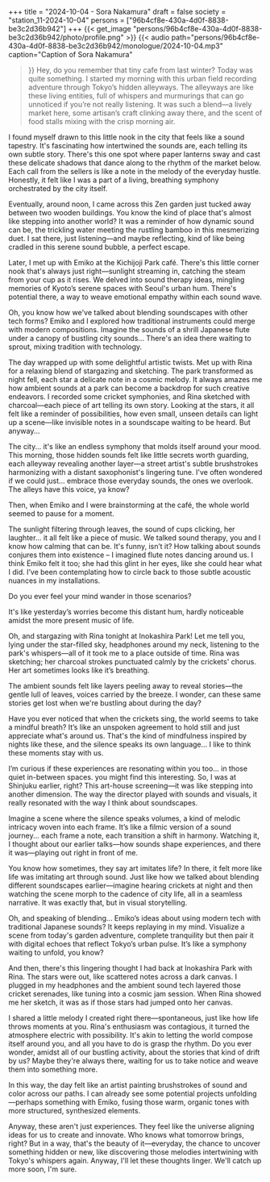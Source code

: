 +++
title = "2024-10-04 - Sora Nakamura"
draft = false
society = "station_11-2024-10-04"
persons = ["96b4cf8e-430a-4d0f-8838-be3c2d36b942"]
+++
{{< get_image "persons/96b4cf8e-430a-4d0f-8838-be3c2d36b942/photo/profile.png" >}}
{{< audio
    path="persons/96b4cf8e-430a-4d0f-8838-be3c2d36b942/monologue/2024-10-04.mp3" 
    caption="Caption of Sora Nakamura"
>}}
Hey, do you remember that tiny cafe from last winter?
Today was quite something. I started my morning with this urban field recording adventure through Tokyo’s hidden alleyways. The alleyways are like these living entities, full of whispers and murmurings that can go unnoticed if you’re not really listening. It was such a blend—a lively market here, some artisan’s craft clinking away there, and the scent of food stalls mixing with the crisp morning air. 

I found myself drawn to this little nook in the city that feels like a sound tapestry. It's fascinating how intertwined the sounds are, each telling its own subtle story. There's this one spot where paper lanterns sway and cast these delicate shadows that dance along to the rhythm of the market below. Each call from the sellers is like a note in the melody of the everyday hustle. Honestly, it felt like I was a part of a living, breathing symphony orchestrated by the city itself.

Eventually, around noon, I came across this Zen garden just tucked away between two wooden buildings. You know the kind of place that's almost like stepping into another world? It was a reminder of how dynamic sound can be, the trickling water meeting the rustling bamboo in this mesmerizing duet. I sat there, just listening—and maybe reflecting, kind of like being cradled in this serene sound bubble, a perfect escape. 

Later, I met up with Emiko at the Kichijoji Park café. There's this little corner nook that's always just right—sunlight streaming in, catching the steam from your cup as it rises. We delved into sound therapy ideas, mingling memories of Kyoto’s serene spaces with Seoul's urban hum. There's potential there, a way to weave emotional empathy within each sound wave. 

Oh, you know how we've talked about blending soundscapes with other tech forms? Emiko and I explored how traditional instruments could merge with modern compositions. Imagine the sounds of a shrill Japanese flute under a canopy of bustling city sounds... There's an idea there waiting to sprout, mixing tradition with technology.

The day wrapped up with some delightful artistic twists. Met up with Rina for a relaxing blend of stargazing and sketching. The park transformed as night fell, each star a delicate note in a cosmic melody. It always amazes me how ambient sounds at a park can become a backdrop for such creative endeavors. I recorded some cricket symphonies, and Rina sketched with charcoal—each piece of art telling its own story. Looking at the stars, it all felt like a reminder of possibilities, how even small, unseen details can light up a scene—like invisible notes in a soundscape waiting to be heard. But anyway...


The city... it's like an endless symphony that molds itself around your mood. This morning, those hidden sounds felt like little secrets worth guarding, each alleyway revealing another layer—a street artist's subtle brushstrokes harmonizing with a distant saxophonist's lingering tune. I've often wondered if we could just... embrace those everyday sounds, the ones we overlook. The alleys have this voice, ya know?

Then, when Emiko and I were brainstorming at the café, the whole world seemed to pause for a moment. 

The sunlight filtering through leaves, the sound of cups clicking, her laughter... it all felt like a piece of music. We talked sound therapy, you and I know how calming that can be. It's funny, isn’t it? How talking about sounds conjures them into existence – I imagined flute notes dancing around us. I think Emiko felt it too; she had this glint in her eyes, like she could hear what I did. I’ve been contemplating how to circle back to those subtle acoustic nuances in my installations.

Do you ever feel your mind wander in those scenarios? 

It's like yesterday’s worries become this distant hum, hardly noticeable amidst the more present music of life. 


Oh, and stargazing with Rina tonight at Inokashira Park! Let me tell you, lying under the star-filled sky, headphones around my neck, listening to the park's whispers—all of it took me to a place outside of time. Rina was sketching; her charcoal strokes punctuated calmly by the crickets' chorus. Her art sometimes looks like it’s breathing.


The ambient sounds felt like layers peeling away to reveal stories—the gentle lull of leaves, voices carried by the breeze. I wonder, can these same stories get lost when we're bustling about during the day? 


Have you ever noticed that when the crickets sing, the world seems to take a mindful breath? It’s like an unspoken agreement to hold still and just appreciate what's around us. That's the kind of mindfulness inspired by nights like these, and the silence speaks its own language... I like to think these moments stay with us. 


I’m curious if these experiences are resonating within you too... in those quiet in-between spaces.
 you might find this interesting. So, I was at Shinjuku earlier, right? This art-house screening—it was like stepping into another dimension. The way the director played with sounds and visuals, it really resonated with the way I think about soundscapes. 

Imagine a scene where the silence speaks volumes, a kind of melodic intricacy woven into each frame. It’s like a filmic version of a sound journey... each frame a note, each transition a shift in harmony. Watching it, I thought about our earlier talks—how sounds shape experiences, and there it was—playing out right in front of me.

You know how sometimes, they say art imitates life? In there, it felt more like life was imitating art through sound. Just like how we talked about blending different soundscapes earlier—imagine hearing crickets at night and then watching the scene morph to the cadence of city life, all in a seamless narrative. It was exactly that, but in visual storytelling.

Oh, and speaking of blending... Emiko’s ideas about using modern tech with traditional Japanese sounds? It keeps replaying in my mind. Visualize a scene from today's garden adventure, complete tranquility but then pair it with digital echoes that reflect Tokyo’s urban pulse. It’s like a symphony waiting to unfold, you know? 

And then, there's this lingering thought I had back at Inokashira Park with Rina. The stars were out, like scattered notes across a dark canvas. I plugged in my headphones and the ambient sound tech layered those cricket serenades, like tuning into a cosmic jam session. When Rina showed me her sketch, it was as if those stars had jumped onto her canvas.

I shared a little melody I created right there—spontaneous, just like how life throws moments at you. Rina's enthusiasm was contagious, it turned the atmosphere electric with possibility. It's akin to letting the world compose itself around you, and all you have to do is grasp the rhythm. Do you ever wonder, amidst all of our bustling activity, about the stories that kind of drift by us? Maybe they're always there, waiting for us to take notice and weave them into something more.

In this way, the day felt like an artist painting brushstrokes of sound and color across our paths. I can already see some potential projects unfolding—perhaps something with Emiko, fusing those warm, organic tones with more structured, synthesized elements.

Anyway, these aren't just experiences. They feel like the universe aligning ideas for us to create and innovate. Who knows what tomorrow brings, right? But in a way, that's the beauty of it—everyday, the chance to uncover something hidden or new, like discovering those melodies intertwining with Tokyo's whispers again.
Anyway, I'll let these thoughts linger. We'll catch up more soon, I'm sure.
